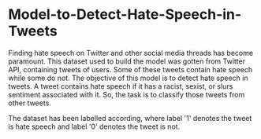 # Model-to-Detect-Hate-Speech-in-Tweets 
Finding hate speech on Twitter and other social media threads has become paramount.
This dataset used to build the model was gotten from Twitter API, containing tweets of users. Some of these tweets contain hate speech while some do not.
The objective of this model is to detect hate speech in tweets. A tweet contains hate speech if it has a racist, sexist, or slurs sentiment associated with it. So, the task is to classify those tweets from other tweets.


The dataset has been labelled according, where label '1' denotes the tweet is hate speech and label '0' denotes the tweet is not.


